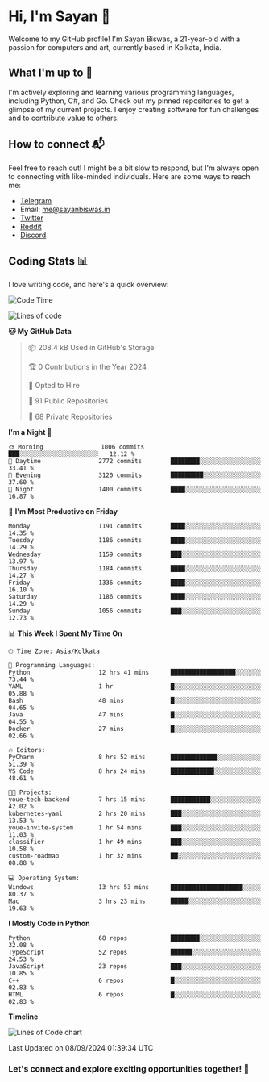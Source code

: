# Hi, I'm Sayan 👋

Welcome to my GitHub profile! I'm Sayan Biswas, a 21-year-old with a passion for computers and art, currently based in Kolkata, India.

## What I'm up to 🚀

I'm actively exploring and learning various programming languages, including Python, C#, and Go. Check out my pinned repositories to get a glimpse of my current projects. I enjoy creating software for fun challenges and to contribute value to others.

## How to connect 📬

Feel free to reach out! I might be a bit slow to respond, but I'm always open to connecting with like-minded individuals. Here are some ways to reach me:

- [Telegram](https://t.me/dank_as_fuck)
- Email: [me@sayanbiswas.in](mailto:me@sayanbiswas.in)
- [Twitter](https://twitter.com/TheDankDel)
- [Reddit](https://www.reddit.com/user/dank_as_fuck_/)
- [Discord](https://discordapp.com/users/506536929152466945)

## Coding Stats 📊

I love writing code, and here's a quick overview:

<!--START_SECTION:waka-->
![Code Time](http://img.shields.io/badge/Code%20Time-1%2C725%20hrs%207%20mins-blue)

![Lines of code](https://img.shields.io/badge/From%20Hello%20World%20I%27ve%20Written-5.9%20million%20lines%20of%20code-blue)

**🐱 My GitHub Data** 

> 📦 208.4 kB Used in GitHub's Storage 
 > 
> 🏆 0 Contributions in the Year 2024
 > 
> 💼 Opted to Hire
 > 
> 📜 91 Public Repositories 
 > 
> 🔑 68 Private Repositories 
 > 
**I'm a Night 🦉** 

```text
🌞 Morning                1006 commits        ███░░░░░░░░░░░░░░░░░░░░░░   12.12 % 
🌆 Daytime                2772 commits        ████████░░░░░░░░░░░░░░░░░   33.41 % 
🌃 Evening                3120 commits        █████████░░░░░░░░░░░░░░░░   37.60 % 
🌙 Night                  1400 commits        ████░░░░░░░░░░░░░░░░░░░░░   16.87 % 
```
📅 **I'm Most Productive on Friday** 

```text
Monday                   1191 commits        ████░░░░░░░░░░░░░░░░░░░░░   14.35 % 
Tuesday                  1186 commits        ████░░░░░░░░░░░░░░░░░░░░░   14.29 % 
Wednesday                1159 commits        ███░░░░░░░░░░░░░░░░░░░░░░   13.97 % 
Thursday                 1184 commits        ████░░░░░░░░░░░░░░░░░░░░░   14.27 % 
Friday                   1336 commits        ████░░░░░░░░░░░░░░░░░░░░░   16.10 % 
Saturday                 1186 commits        ████░░░░░░░░░░░░░░░░░░░░░   14.29 % 
Sunday                   1056 commits        ███░░░░░░░░░░░░░░░░░░░░░░   12.73 % 
```


📊 **This Week I Spent My Time On** 

```text
🕑︎ Time Zone: Asia/Kolkata

💬 Programming Languages: 
Python                   12 hrs 41 mins      ██████████████████░░░░░░░   73.44 % 
YAML                     1 hr                █░░░░░░░░░░░░░░░░░░░░░░░░   05.88 % 
Bash                     48 mins             █░░░░░░░░░░░░░░░░░░░░░░░░   04.65 % 
Java                     47 mins             █░░░░░░░░░░░░░░░░░░░░░░░░   04.55 % 
Docker                   27 mins             █░░░░░░░░░░░░░░░░░░░░░░░░   02.66 % 

🔥 Editors: 
PyCharm                  8 hrs 52 mins       █████████████░░░░░░░░░░░░   51.39 % 
VS Code                  8 hrs 24 mins       ████████████░░░░░░░░░░░░░   48.61 % 

🐱‍💻 Projects: 
youe-tech-backend        7 hrs 15 mins       ███████████░░░░░░░░░░░░░░   42.02 % 
kubernetes-yaml          2 hrs 20 mins       ███░░░░░░░░░░░░░░░░░░░░░░   13.53 % 
youe-invite-system       1 hr 54 mins        ███░░░░░░░░░░░░░░░░░░░░░░   11.03 % 
classifier               1 hr 49 mins        ███░░░░░░░░░░░░░░░░░░░░░░   10.58 % 
custom-roadmap           1 hr 32 mins        ██░░░░░░░░░░░░░░░░░░░░░░░   08.88 % 

💻 Operating System: 
Windows                  13 hrs 53 mins      ████████████████████░░░░░   80.37 % 
Mac                      3 hrs 23 mins       █████░░░░░░░░░░░░░░░░░░░░   19.63 % 
```

**I Mostly Code in Python** 

```text
Python                   68 repos            ████████░░░░░░░░░░░░░░░░░   32.08 % 
TypeScript               52 repos            ██████░░░░░░░░░░░░░░░░░░░   24.53 % 
JavaScript               23 repos            ███░░░░░░░░░░░░░░░░░░░░░░   10.85 % 
C++                      6 repos             █░░░░░░░░░░░░░░░░░░░░░░░░   02.83 % 
HTML                     6 repos             █░░░░░░░░░░░░░░░░░░░░░░░░   02.83 % 
```



**Timeline**

![Lines of Code chart](https://raw.githubusercontent.com/Dank-del/Dank-del/main/assets/bar_graph.png)


 Last Updated on 08/09/2024 01:39:34 UTC
<!--END_SECTION:waka-->

### Let's connect and explore exciting opportunities together! 🚀
